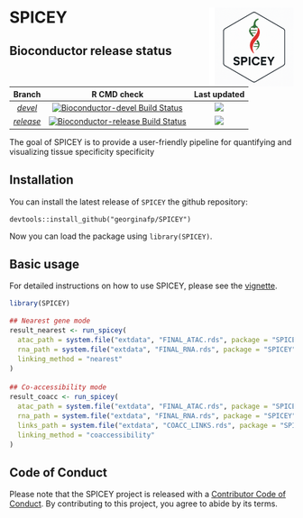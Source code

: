 # SPICEY <img src="man/figures/logo_spicey.png" width="140px" height="140px" align="right" style="padding-left:10px;background-color:white;" />

<!-- badges: start -->
<!-- badges: end -->

## Bioconductor release status

|      Branch      |    R CMD check   | Last updated |
|:----------------:|:----------------:|:------------:|
| [_devel_](http://bioconductor.org/packages/devel/bioc/html/SPICEY.html) | [![Bioconductor-devel Build Status](http://bioconductor.org/shields/build/devel/bioc/SPICEY.svg)](http://bioconductor.org/checkResults/devel/bioc-LATEST/SPICEY) | ![](http://bioconductor.org/shields/lastcommit/devel/bioc/SPICEY.svg) |
| [_release_](http://bioconductor.org/packages/release/bioc/html/SPICEY.html) | [![Bioconductor-release Build Status](http://bioconductor.org/shields/build/release/bioc/SPICEY.svg)](http://bioconductor.org/checkResults/release/bioc-LATEST/SPICEY) | ![](http://bioconductor.org/shields/lastcommit/release/bioc/SPICEY.svg) |

The goal of SPICEY is to provide a user-friendly pipeline for quantifying and visualizing tissue specificity specificity

## Installation

You can install the latest release of `SPICEY` the github repository:

    devtools::install_github("georginafp/SPICEY")

Now you can load the package using `library(SPICEY)`.

## Basic usage

For detailed instructions on how to use SPICEY, please see the [vignette](/doc/SPICEY.html).

``` r
library(SPICEY)
```

``` r
## Nearest gene mode
result_nearest <- run_spicey(
  atac_path = system.file("extdata", "FINAL_ATAC.rds", package = "SPICEY"),
  rna_path = system.file("extdata", "FINAL_RNA.rds", package = "SPICEY"),
  linking_method = "nearest"
)

## Co-accessibility mode
result_coacc <- run_spicey(
  atac_path = system.file("extdata", "FINAL_ATAC.rds", package = "SPICEY"),
  rna_path = system.file("extdata", "FINAL_RNA.rds", package = "SPICEY"),
  links_path = system.file("extdata", "COACC_LINKS.rds", package = "SPICEY"),
  linking_method = "coaccessibility"
)

```

## Code of Conduct

Please note that the SPICEY project is released with a [Contributor
Code of
Conduct](https://contributor-covenant.org/version/2/0/CODE_OF_CONDUCT.html).
By contributing to this project, you agree to abide by its terms.
